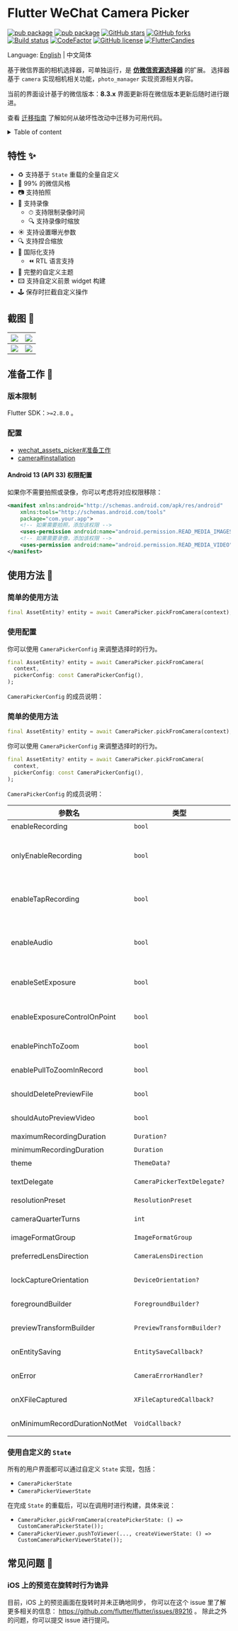 <!-- Copyright 2019 The FlutterCandies author. All rights reserved.
Use of this source code is governed by an Apache license
that can be found in the LICENSE file. -->

# Flutter WeChat Camera Picker

[![pub package](https://img.shields.io/pub/v/wechat_camera_picker?logo=dart&label=%E7%A8%B3%E5%AE%9A%E7%89%88&style=flat-square)](https://pub.flutter-io.cn/packages/wechat_camera_picker)
[![pub package](https://img.shields.io/pub/v/wechat_camera_picker?color=42a012&include_prereleases&label=%E5%BC%80%E5%8F%91%E7%89%88&logo=dart&style=flat-square)](https://pub.flutter-io.cn/packages/wechat_camera_picker)
[![GitHub stars](https://img.shields.io/github/stars/fluttercandies/flutter_wechat_camera_picker?logo=github&style=flat-square)](https://github.com/fluttercandies/flutter_wechat_camera_picker/stargazers)
[![GitHub forks](https://img.shields.io/github/forks/fluttercandies/flutter_wechat_camera_picker?logo=github&style=flat-square)](https://github.com/fluttercandies/flutter_wechat_camera_picker/network)
[![Build status](https://img.shields.io/github/actions/workflow/status/fluttercandies/flutter_wechat_camera_picker/runnable.yml?branch=main&label=CI&logo=github&style=flat-square)](https://github.com/fluttercandies/flutter_wechat_camera_picker/actions/workflows/runnable.yml)
[![CodeFactor](https://img.shields.io/codefactor/grade/github/fluttercandies/flutter_wechat_camera_picker?logo=codefactor&label=%E4%BB%A3%E7%A0%81%E8%B4%A8%E9%87%8F&logoColor=%23ffffff&style=flat-square)](https://www.codefactor.io/repository/github/fluttercandies/flutter_wechat_camera_picker)
[![GitHub license](https://img.shields.io/github/license/fluttercandies/flutter_wechat_camera_picker?style=flat-square&label=%E5%8D%8F%E8%AE%AE)](https://github.com/fluttercandies/flutter_wechat_camera_picker/blob/master/LICENSE)
<a target="_blank" href="https://jq.qq.com/?_wv=1027&k=5bcc0gy"><img border="0" src="https://pub.idqqimg.com/wpa/images/group.png" alt="FlutterCandies" title="FlutterCandies"></a>

Language: [English](README.md) | 中文简体

基于微信界面的相机选择器，可单独运行，是
[**仿微信资源选择器**](https://pub.flutter-io.cn/packages/wechat_assets_picker) 的扩展。
选择器基于 `camera` 实现相机相关功能，`photo_manager` 实现资源相关内容。

当前的界面设计基于的微信版本：**8.3.x**
界面更新将在微信版本更新后随时进行跟进。

查看 [迁移指南][] 了解如何从破坏性改动中迁移为可用代码。

<details>
  <summary>Table of content</summary>

<!-- TOC -->
* [Flutter WeChat Camera Picker](#flutter-wechat-camera-picker)
  * [特性 ✨](#特性-)
  * [截图 📸](#截图-)
  * [准备工作 🍭](#准备工作-)
    * [版本限制](#版本限制)
    * [配置](#配置)
      * [Android 13 (API 33) 权限配置](#android-13-api-33-权限配置)
  * [使用方法 📖](#使用方法-)
    * [简单的使用方法](#简单的使用方法)
    * [使用配置](#使用配置)
    * [简单的使用方法](#简单的使用方法-1)
    * [使用自定义的 `State`](#使用自定义的-state)
  * [常见问题 💭](#常见问题-)
    * [iOS 上的预览在旋转时行为诡异](#ios-上的预览在旋转时行为诡异)
<!-- TOC -->
</details>

## 特性 ✨

- ♻️ 支持基于 `State` 重载的全量自定义
- 💚 99% 的微信风格
- 📷 支持拍照
- 🎥 支持录像
  - ⏱ 支持限制录像时间
  - 🔍 支持录像时缩放
- ☀️ 支持设置曝光参数
- 🔍️ 支持捏合缩放
- 💱 国际化支持
  - ⏪ RTL 语言支持
- 🎏 完整的自定义主题
- 🖾 支持自定义前景 widget 构建
- 🕹️ 保存时拦截自定义操作

## 截图 📸

| ![](https://tva1.sinaimg.cn/large/007S8ZIlgy1ggtt6yrdqej30u01t017w.jpg) | ![](https://tva1.sinaimg.cn/large/007S8ZIlgy1ggtt6yh3x4j30u01t0wuo.jpg) |
|-------------------------------------------------------------------------|-------------------------------------------------------------------------|
| ![](https://tva1.sinaimg.cn/large/007S8ZIlgy1ggtt6z1h7xj30u01t01kx.jpg) | ![](https://tva1.sinaimg.cn/large/007S8ZIlgy1ggtt6zarvhj30u01t0x5f.jpg) |

## 准备工作 🍭

### 版本限制

Flutter SDK：`>=2.8.0` 。

### 配置

- [wechat_assets_picker#准备工作](https://github.com/fluttercandies/flutter_wechat_assets_picker/blob/master/README-ZH.md#preparing-for-use-)
- [camera#installation](https://pub.flutter-io.cn/packages/camera#installation)

#### Android 13 (API 33) 权限配置

如果你不需要拍照或录像，你可以考虑将对应权限移除：

```xml
<manifest xmlns:android="http://schemas.android.com/apk/res/android"
    xmlns:tools="http://schemas.android.com/tools"
    package="com.your.app">
    <!-- 如果需要拍照，添加该权限 -->
    <uses-permission android:name="android.permission.READ_MEDIA_IMAGES" />
    <!-- 如果需要录像，添加该权限 -->
    <uses-permission android:name="android.permission.READ_MEDIA_VIDEO" />
</manifest>
```

## 使用方法 📖

### 简单的使用方法

```dart
final AssetEntity? entity = await CameraPicker.pickFromCamera(context);
```

### 使用配置

你可以使用 `CameraPickerConfig` 来调整选择时的行为。

```dart
final AssetEntity? entity = await CameraPicker.pickFromCamera(
  context,
  pickerConfig: const CameraPickerConfig(),
);
```

`CameraPickerConfig` 的成员说明：

### 简单的使用方法

```dart
final AssetEntity? entity = await CameraPicker.pickFromCamera(context);
```

你可以使用 `CameraPickerConfig` 来调整选择时的行为。

```dart
final AssetEntity? entity = await CameraPicker.pickFromCamera(
  context,
  pickerConfig: const CameraPickerConfig(),
);
```

`CameraPickerConfig` 的成员说明：

| 参数名                           | 类型                          | 描述                                                 | 默认值                                        |
|-------------------------------|-----------------------------|----------------------------------------------------|--------------------------------------------|
| enableRecording               | `bool`                      | 选择器是否可以录像                                          | `false`                                    |
| onlyEnableRecording           | `bool`                      | 选择器是否仅可以录像。只在 `enableRecording` 为 `true` 时有效。      | `false`                                    |
| enableTapRecording            | `bool`                      | 选择器是否可以单击录像。只在 `onlyEnableRecording` 为 `true` 时生效。 | `false`                                    |
| enableAudio                   | `bool`                      | 选择器是否需要录制音频。只在 `enableRecording` 为 `true` 时有效。     | `true`                                     |
| enableSetExposure             | `bool`                      | 用户是否可以在界面上通过点击设定曝光点                                | `true`                                     |
| enableExposureControlOnPoint  | `bool`                      | 用户是否可以根据已经设置的曝光点调节曝光度                              | `true`                                     |
| enablePinchToZoom             | `bool`                      | 用户是否可以在界面上双指缩放相机对焦                                 | `true`                                     |
| enablePullToZoomInRecord      | `bool`                      | 用户是否可以在录制视频时上拉缩放                                   | `true`                                     |
| shouldDeletePreviewFile       | `bool`                      | 返回页面时是否删除预览文件                                      | `false`                                    |
| shouldAutoPreviewVideo        | `bool`                      | 在预览时是否直接播放视频                                       | `false`                                    |
| maximumRecordingDuration      | `Duration?`                 | 录制视频最长时长                                           | `const Duration(seconds: 15)`              |
| minimumRecordingDuration      | `Duration`                  | 录制视频最短时长                                           | `const Duration(seconds: 1)`               |
| theme                         | `ThemeData?`                | 选择器的主题                                             | `CameraPicker.themeData(wechatThemeColor)` |
| textDelegate                  | `CameraPickerTextDelegate?` | 控制部件中的文字实现                                         | `CameraPickerTextDelegate`                 |
| resolutionPreset              | `ResolutionPreset`          | 相机的分辨率预设                                           | `ResolutionPreset.max`                     |
| cameraQuarterTurns            | `int`                       | 摄像机视图顺时针旋转次数，每次 90 度                               | `0`                                        |
| imageFormatGroup              | `ImageFormatGroup`          | 输出图像的格式描述                                          | `ImageFormatGroup.unknown`                 |
| preferredLensDirection        | `CameraLensDirection`       | 首次使用相机时首选的镜头方向                                     | `CameraLensDirection.back`                 |
| lockCaptureOrientation        | `DeviceOrientation?`        | 摄像机在拍摄时锁定的旋转角度                                     | null                                       |
| foregroundBuilder             | `ForegroundBuilder?`        | 覆盖在相机预览上方的前景构建                                     | null                                       |
| previewTransformBuilder       | `PreviewTransformBuilder?`  | 对相机预览做变换的构建                                        | null                                       |
| onEntitySaving                | `EntitySaveCallback?`       | 在查看器中保存图片时的回调                                      | null                                       |
| onError                       | `CameraErrorHandler?`       | 拍摄照片过程中的自定义错误处理                                    | null                                       |
| onXFileCaptured               | `XFileCapturedCallback?`    | 拍摄文件生成后的回调                                         | null                                       |
| onMinimumRecordDurationNotMet | `VoidCallback?`             | 录制时长未达到最小时长时的回调方法                                  | null                                       |

### 使用自定义的 `State`

所有的用户界面都可以通过自定义 `State` 实现，包括：
- `CameraPickerState`
- `CameraPickerViewerState`

在完成 `State` 的重载后，可以在调用时进行构建，具体来说：
- `CameraPicker.pickFromCamera(createPickerState: () => CustomCameraPickerState());`
- `CameraPickerViewer.pushToViewer(..., createViewerState: () => CustomCameraPickerViewerState());`

## 常见问题 💭

### iOS 上的预览在旋转时行为诡异

目前，iOS 上的预览画面在旋转时并未正确地同步，
你可以在这个 issue 里了解更多相关的信息：
https://github.com/flutter/flutter/issues/89216 。
除此之外的问题，你可以提交 issue 进行提问。

[迁移指南]: https://github.com/fluttercandies/flutter_wechat_camera_picker/blob/main/guides/migration_guide.md
